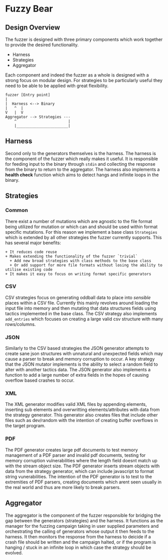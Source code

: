 # Fuzzy Bear

## Design Overview

The fuzzer is designed with three primary components which work together to provide the desired functionality.

+ Harness
+ Strategies
+ Aggregator


Each component and indeed the fuzzer as a whole is designed with a strong focus on modular design. For strategies to be particularly useful they need to be able to be applied with great flexibility. 


```
fuzzer [Entry point]
|  
|  Harness <--> Binary
|   ^  |
V   |  V
Aggregator --> Strategies ---
    ^                       |
    |_______________________|

```

## Harness

Second only to the generators themselves is the harness. The harness is the component of the fuzzer which really makes it useful. It is responsible for feeding input to the binary through `stdin` and collecting the response from the binary to return to the aggregator. The harness also implements a **health check** function which aims to detect hangs and infinite loops in the binary. 


## Strategies

### Common

There exist a number of mutations which are agnostic to the file format being utilized for mutation or which can and should be used within format specific mutations. For this reason we implement a base class `Strategies` which is extended by all other strategies the fuzzer currently supports. This has several major benefits:

    + It reduces code reuse 
    + Makes extending the functionality of the fuzzer `trivial`
      + Add new broad strategies with class methods to the base class
      + Or add support for more file formats without losing the ability to utilise existing code
    + It makes it easy to focus on writing format specific generators

### CSV

CSV strategies focus on generating oddball data to place into *sensible* places within a CSV file. Currently this mainly revolves around loading the input file into memory and then mutating that data structures fields using tactics implemented in the base class. The CSV strategy also implements `add_entries` which focuses on creating a large valid csv structure with many rows/columns.

### JSON

Similarly to the CSV based strategies the JSON generator attempts to create sane json structures with unnatural and unexpected fields which may cause a parser to break and  memory corruption to occur. A key strategy that the
JSON mutator implements is the ability to select a random field to alter with another tactics data. The JSON generator also implements a function to add a large number of extra fields in the hopes of causing overflow based crashes to occur.

### XML
The XML generator modifies valid XML files by appending elements, inserting sub elements and overwritting elements/attributes with data from the strategy generator. This generator also creates files that include other files such as dev/random with the intention of creating buffer overflows in the target program. 

### PDF
The PDF generator creates large pdf documents to test memory management of a PDF parser and invalid pdf documents, testing for memory corruption vulnerabilities where the length field doesnt match up with the stream object size. The PDF generator inserts stream objects with data from the strategy generator, which can include javascript to format string vunerabilities. The intention of the PDF generator is to test to the extremities of PDF parsers, creating documents which arent seen usually in the real world and thus are more likely to break parsers. 

## Aggregator

The aggregator is the component of the fuzzer responsible for bridging the gap between the generators (strategies) and the harness. It functions as the manager for the fuzzing campaign taking in user supplied parameters and orchestrating the calling of generators whose output it then feeds to the harness. It then monitors the response from the harness to deicide if a crash file should be written and the campaign halted, or if the program is hanging / stuck in an infinite loop in which case the strategy should be evolved.

